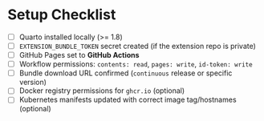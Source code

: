 # Setup Checklist

- [ ] Quarto installed locally (>= 1.8)
- [ ] `EXTENSION_BUNDLE_TOKEN` secret created (if the extension repo is private)
- [ ] GitHub Pages set to **GitHub Actions**
- [ ] Workflow permissions: `contents: read`, `pages: write`, `id-token: write`
- [ ] Bundle download URL confirmed (`continuous` release or specific version)
- [ ] Docker registry permissions for `ghcr.io` (optional)
- [ ] Kubernetes manifests updated with correct image tag/hostnames (optional)
